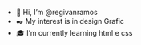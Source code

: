 - 👋 Hi, I’m @regivanramos
- ✒️ My interest is in design Grafic
- 🎓 I’m currently learning html e css

##

